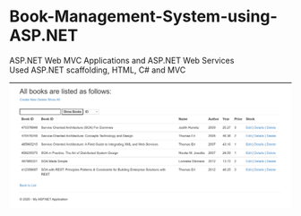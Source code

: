 # Book-Management-System-using-ASP.NET
ASP.NET Web MVC Applications and ASP.NET Web Services\
Used ASP.NET scaffolding, HTML, C# and MVC


![alt text](https://github.com/wqdoqw/Book-Management-System-using-ASP.NET/blob/master/WebApplication2/2.PNG)
